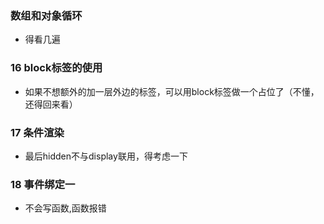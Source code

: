 ### 数组和对象循环
* 得看几遍
### 16 block标签的使用
* 如果不想额外的加一层外边的标签，可以用block标签做一个占位了（不懂，还得回来看）

### 17 条件渲染
* 最后hidden不与display联用，得考虑一下

### 18 事件绑定一
* 不会写函数,函数报错
